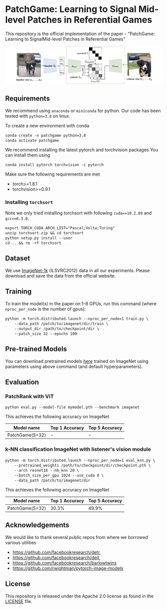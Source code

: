 # PatchGame: Learning to Signal Mid-level Patches in Referential Games

This repository is the official implementation of the paper - "PatchGame: Learning to SignalMid-level Patches in Referential Games" 

![Overview](assets/GameOverview.png)

## Requirements

We recommend using `anaconda` or `miniconda` for python. Our code has been tested with `python=3.8` on linux.

To create a new environment with conda

```
conda create -n patchgame python=3.8
conda activate patchgame
```

We recommend installing the latest pytorch and torchvision packages
You can install them using 

```
conda install pytorch torchvision -c pytorch
``` 
Make sure the following requirements are met

* torch>=1.8.1
* torchvision>=0.9.1


### Installing `torchsort`

Note we only tried installing torchsort with following `cuda==10.2.89` and `gcc==6.3.0`.

```
export TORCH_CUDA_ARCH_LIST="Pascal;Volta;Turing"
unzip torchsort.zip && cd torchsort
python setup.py install --user
cd .. && rm -rf torchsort
```

## Dataset
We use [ImageNet-1k](https://www.image-net.org/) (ILSVRC2012) data in all our experiments. Please download and save the data from the official website.

## Training

To train the model(s) in the paper on 1-8 GPUs, run this command (where `nproc_per_node` is the number of gpus):

```train
python -m torch.distributed.launch --nproc_per_node=1 train.py \
    --data_path /patch/to/imagenet/dir/train \
    --output_dir /path/to/checkpoint/dir \
    --patch_size 32 --epochs 100
```

## Pre-trained Models

You can download pretrained models [here](https://drive.google.com/drive/folders/18wRWHzphtX7um0GB15NMSqIkHyHZrjtc?usp=sharing) trained on ImageNet using parameters using above command (and default hyperparameters). 

## Evaluation

### PatchRank with ViT

```eval
python eval.py --model-file mymodel.pth --benchmark imagenet
```

This achieves the following accuracy on ImageNet

| Model name         | Top 1 Accuracy  | Top 5 Accuracy |
| ------------------ |---------------- | -------------- |
| PatchGame(S=32)    |     -         |      -       |


### k-NN classification ImageNet with listener's vision module

```eval
python -m torch.distributed.launch --nproc_per_node=1 eval_knn.py \
    --pretrained_weights /path/to/checkpoint/dir/checkpoint.pth \
    --arch resnet18 --nb_knn 20 \
    --batch_size_per_gpu 1024 --use_cuda 0 \
    --data_path /patch/to/imagenet/dir
```

This achieves the following accuracy on ImageNet

| Model name         | Top 1 Accuracy  | Top 5 Accuracy |
| ------------------ |---------------- | -------------- |
| PatchGame(S=32)    |     30.3%       |      49.9%     |


## Acknowledgements

We would like to thank several public repos from where we borrowed various utilities
- https://github.com/facebookresearch/detr,
- https://github.com/facebookresearch/deit,
- https://github.com/facebookresearch/barlowtwins
- https://github.com/rwightman/pytorch-image-models

## License
This repository is released under the Apache 2.0 license as found in the [LICENSE](LICENSE) file.
